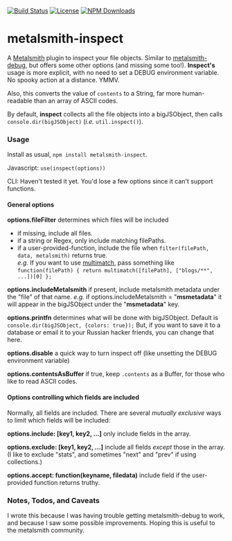 [![Build Status](https://secure.travis-ci.org/MorganConrad/metalsmith-inspect.png)](http://travis-ci.org/MorganConrad/metalsmith-inspect)
[![License](http://img.shields.io/badge/license-MIT-A31F34.svg)](https://github.com/MorganConrad/metalsmith-inspect)
[![NPM Downloads](http://img.shields.io/npm/dm/metalsmith-inspect.svg)](https://www.npmjs.org/package/metalsmith-inspect)


# metalsmith-inspect
A [Metalsmith](http://www.metalsmith.io/) plugin to inspect your file objects.
Similar to [metalsmith-debug](https://www.npmjs.com/package/metalsmith-debug), but offers some other options (and missing some too!).  **Inspect's** usage is more explicit, with no need to set a DEBUG environment variable.  No spooky action at a distance.  YMMV.

Also, this converts the value of `contents` to a String, far more human-readable than an array of ASCII codes.

By default, **inspect** collects all the file objects into a bigJSObject, then calls `console.dir(bigJSObject)` (_i.e._ `util.inspect()`).

### Usage

Install as usual,  `npm install metalsmith-inspect`.

Javascript:  `use(inspect(options))`

CLI: Haven't tested it yet.  You'd lose a few options since it can't support functions.

#### General options

**options.fileFilter** determines which files will be included
 - if missing, include all files.
 - if a string or Regex, only include matching filePaths.
 - if a user-provided-function, include the file when `filter(filePath, data, metalsmith)` returns true.  
 _e.g._ If you want to use [multimatch](https://www.npmjs.com/package/multimatch), pass something like `function(filePath) { return multimatch([filePath], ["blogs/**", ...])[0] };`

**options.includeMetalsmith**   if present, include metalsmith metadata under the "file" of that name.
 _e.g._ if options.includeMetalsmith = "__msmetadata__" it will appear in the bigJSObject under the "__msmetadata__" key.

**options.printfn** determines what will be done with bigJSObject.  Default is `console.dir(bigJSObject, {colors: true});`
 But, if you want to save it to a database or email it to your Russian hacker friends, you can change that here.

**options.disable** a quick way to turn inspect off (like unsetting the DEBUG environment variable)

**options.contentsAsBuffer** if true, keep `.contents` as a Buffer, for those who like to read ASCII codes.

#### Options controlling which fields are included
Normally, all fields are included.  There are several _mutually exclusive_ ways to limit which fields will be included:

**options.include: [key1, key2, ...]**  only include fields in the array.

**options.exclude: [key1, key2, ...]**  include all fields _except_ those in the array.  (I like to exclude "stats", and sometimes "next" and "prev" if using collections.)

**options.accept: function(keyname, filedata)**  include field if the user-provided function returns truthy.

### Notes, Todos, and Caveats

I wrote this because I was having trouble getting metalsmith-debug to work, and because I saw some possible improvements.  Hoping this is useful to the metalsmith community.
